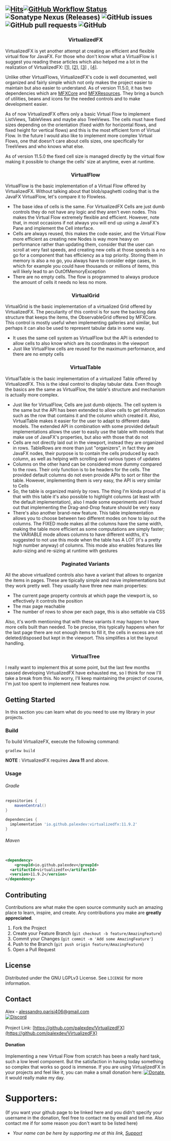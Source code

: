 [![Hits](https://hits.sh/github.com/palexdev/VirtualizedFX.svg)](https://hits.sh/github.com/palexdev/VirtualizedFX/)[![GitHub Workflow Status](https://github.com/palexdev/VirtualizedFX/actions/workflows/gradle.yml/badge.svg)](https://github.com/palexdev/VirtualizedFX/actions/workflows/gradle.yml)
![Sonatype Nexus (Releases)](https://img.shields.io/nexus/r/io.github.palexdev/virtualizedfx?server=https%3A%2F%2Fs01.oss.sonatype.org&style=flat-square)
![GitHub issues](https://img.shields.io/github/issues-raw/palexdev/virtualizedfx?style=flat-square)
![GitHub pull requests](https://img.shields.io/github/issues-pr/palexdev/virtualizedfx?style=flat-square)
![GitHub](https://img.shields.io/github/license/palexdev/virtualizedfx?style=flat-square)
---

<h3 align="center">VirtualizedFX</h3>
VirtualizedFX is yet another attempt at creating an efficient and flexible virtual flow for JavaFX. For those who don't
know what a VirtualFlow is I suggest you reading these articles which also helped me a lot in the realization of
VirtualizedFX:
<a href="https://medium.com/ingeniouslysimple/building-a-virtualized-list-from-scratch-9225e8bec120">[1]</a>,
<a href="https://dev.to/murilovarela/make-your-virtualized-list-5cpm">[2]</a>,
<a href="https://dev.to/nishanbajracharya/what-i-learned-from-building-my-own-virtualized-list-library-for-react-45ik">[3]</a>
,
<a href="https://betterprogramming.pub/virtualized-rendering-from-scratch-in-react-34c2ad482b16">[4]</a>.
<p></p>

Unlike other VirtualFlows, VirtualizedFX's code is well documented, well organized and fairly simple which not only
makes the project easier to maintain but also easier to understand. As of version 11.5.0, it has two dependencies which
are
[MFXCore](https://github.com/palexdev/MFXCore) and [MFXResources](https://github.com/palexdev/MFXResources). They bring
a bunch of utilities, beans and icons for the needed controls and to make development easier.

As of now VirtualizedFX offers only a basic Virtual Flow to implement ListViews, TableViews and maybe also TreeViews.
The cells must have fixed sizes depending on the orientation (fixed width for horizontal flows, and fixed height for
vertical flows) and this is the most efficient form of Virtual Flow. In the future I would also like to implement more
complex Virtual Flows, one that doesn't care about cells sizes, one specifically for TreeViews and who knows what else.
<p></p>
As of version 11.5.0 the fixed cell size is managed directly by the virtual flow making it possible to change the cells'
size at anytime, even at runtime.
<p></p>

<h3 align="center">VirtualFlow</h3>
VirtualFlow is the basic implementation of a Virtual Flow offered by VirtualizedFX. Without talking about that
blob/spaghetti coding that is the JavaFX VirtualFlow, let's compare it to Flowless.

- The base idea of cells is the same. For VirtualizedFX Cells are just dumb controls they do not have any logic and they
  aren't even nodes. This makes the Virtual Flow extremely flexible and efficient. However, note that, in most occasions
  if not always you will end up using a JavaFX's Pane and implement the Cell interface.
- Cells are always reused, this makes the code easier, and the Virtual Flow more efficient as creating new Nodes is way
  more heavy on performance rather than updating them, consider that the user can scroll at very fast speeds, and
  creating new cells at those speeds is a no go for a component that has efficiency as a top priority.
  Storing them in memory is also a no go, you always have to consider edge cases, in which for example you could have
  thousands
  or millions of items, this will likely lead to an OutOfMemoryException
- There are no empty cells. The flow is programmed to always produce the amount of cells it needs no less no more.

<h3 align="center">VirtualGrid</h3>
VirtualGrid is the basic implementation of a virtualized Grid offered by VirtualizedFX. The peculiarity of this control
is for sure the backing data structure that keeps the items, the ObservableGrid offered by MFXCore.
This control is mostly useful when implementing galleries and similar, but perhaps it can also be used to represent
tabular data in some way.

- It uses the same cell system as VirtualFlow but the API is extended to allow cells to also know
  which are its coordinates in the viewport
- Just like VirtualFlow cells are reused for the maximum performance, and there are no empty cells

<h3 align="center">VirtualTable</h3>
VirtualTable is the basic implementation of a virtualized Table offered by VirtualizedFX. This is the
ideal control to display tabular data. Even though the basics are the same as VirtualFlow, the table's
structure and mechanism is actually more complex.

- Just like for VirtualFlow, Cells are just dumb objects. The cell system is the same but the API
  has been extended to allow cells to get information such as the row that contains it and the column
  which created it. Also, VirtualTable makes it easier for the user to adapt to different data models.
  The extended API in combination with some provided default implementations allows the user to easily
  use the table with models that make use of JavaFX's properties, but also with those that do not
- Cells are not directly laid out in the viewport, instead they are organized in rows. TableRows are
  more than just "organizers", in fact they are JavaFX nodes, their purpose is to contain the cells
  produced by each column, as well as helping with scrolling and various types of updates
- Columns on the other hand can be considered more dummy compared to the rows. Their only function is
  to be headers for the cells. The provided default columns do not even provide APIs to sort or filter
  the table. However, implementing them is very easy, the API is very similar to Cells
- So, the table is organized mainly by rows. The thing I'm kinda proud of is that with this table
  it's also possible to highlight columns (at least with the default implementation), also I made
  some experiments and I found out that implementing the Drag-and-Drop feature should be very easy
- There's also another brand-new feature. This table implementation allows you to choose between two
  different modes on how to lay out the columns. The FIXED mode makes all the columns have the same width,
  making the table more efficient as some computations are simply faster; the VARIABLE mode allows columns
  to have different widths, it's suggested to not use this mode when the table has A LOT (it's a pretty high
  number anyway) of columns. This mode also enables features like auto-sizing and re-sizing at runtime with
  gestures

<h3 align="center">Paginated Variants</h3>
All the above virtualized controls also have a variant that allows to organize the items in pages. These are tipically
simple and naive implementations but they work pretty well. They usually have three new main properties:

- The current page property controls at which page the viewport is, so effectively it controls the position
- The max page reachable
- The number of rows to show per each page, this is also settable via CSS

Also, it's worth mentioning that with these variants it may happen to have more cells built than needed.
To be precise, this typically happens when for the last page there are not enough items to fill it, the cells in excess
are not deleted/disposed but kept in the viewport. This simplifies a lot the layout handling.

<h3 align="center">VirtualTree</h3>
I really want to implement this at some point, but the last few months passed developing VirtualizedFX have exhausted
me,
so I think for now I'll take a break from this. No worry, I'll keep maintaining the project of course, I'm just too
spent
to implement new features now.

<p></p>

<!-- GETTING STARTED -->

## Getting Started

In this section you can learn what do you need to use my library in your projects.

### Build

To build VirtualizeFX, execute the following command:

    gradlew build

**NOTE** : VirtualizedFX requires **Java 11** and above.

### Usage

###### Gradle

```groovy
repositories {
    mavenCentral()
}

dependencies {
  implementation 'io.github.palexdev:virtualizedfx:11.9.2'
}
```

###### Maven

```xml

<dependency>
    <groupId>io.github.palexdev</groupId>
  <artifactId>virtualizedfx</artifactId>
  <version>11.9.2</version>
</dependency>
```

<p></p>

<!-- CONTRIBUTING -->

## Contributing

Contributions are what make the open source community such an amazing place to learn, inspire, and create. Any
contributions you make are **greatly appreciated**.

1. Fork the Project
2. Create your Feature Branch (`git checkout -b feature/AmazingFeature`)
3. Commit your Changes (`git commit -m 'Add some AmazingFeature'`)
4. Push to the Branch (`git push origin feature/AmazingFeature`)
5. Open a Pull Request

<!-- LICENSE -->

## License

Distributed under the GNU LGPLv3 License. See `LICENSE` for more information.

<!-- CONTACT -->

## Contact

Alex - alessandro.parisi406@gmail.com  
[![Discord](https://img.shields.io/discord/771702793378988054?label=Discord&style=flat-square)](https://discord.com/invite/zFa93NE)
<br /><br />
Project Link: [https://github.com/palexdev/VirtualizedFX](https://github.com/palexdev/VirtualizedFX)

<!-- DONATION -->

#### Donation

Implementing a new Virtual Flow from scratch has been a really hard task, such a low level component. But the
satisfaction in having today something so complex that works so good is immense. If you are using VirtualizedFX in your
projects and feel like it, you can make a small donation here:
[![Donate](https://img.shields.io/badge/$-support-green.svg?style=flat-square)](https://bit.ly/31XB8zD), it would really
make my day.

<!-- SUPPORTERS -->

# Supporters:

(If you want your github page to be linked here and you didn't specify your username in the donation, feel free to
contact me by email and tell me. Also contact me if for some reason you don't want to be listed here)

- *Your name can be here by supporting me at this link, [Support](https://bit.ly/31XB8zD)*
